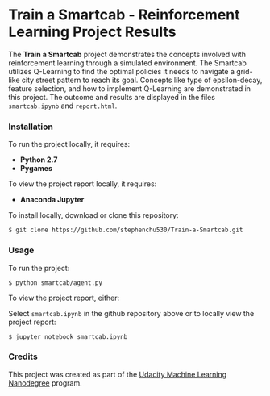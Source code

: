 # Train a Smartcab - Reinforcement Learning Project Results

The **Train a Smartcab** project demonstrates the concepts involved with reinforcement learning through a simulated environment. The Smartcab utilizes Q-Learning to find the optimal policies it needs to navigate a grid-like city street pattern to reach its goal. Concepts like type of epsilon-decay, feature selection, and how to implement Q-Learning are demonstrated in this project. The outcome and results are displayed in the files `smartcab.ipynb` and `report.html`.

### Installation

To run the project locally, it requires:
- **Python 2.7**
- **Pygames**

To view the project report locally, it requires:
- **Anaconda Jupyter**

To install locally, download or clone this repository:

`$ git clone https://github.com/stephenchu530/Train-a-Smartcab.git`

### Usage

To run the project:

`$ python smartcab/agent.py`

To view the project report, either:

Select `smartcab.ipynb` in the github repository above or to locally view the project report:

`$ jupyter notebook smartcab.ipynb`

### Credits

This project was created as part of the [Udacity Machine Learning Nanodegree](https://www.udacity.com/course/machine-learning-engineer-nanodegree--nd009) program.

